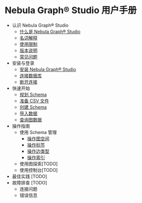 # Nebula Graph&reg; Studio 用户手册

- 认识 Nebula Graph&reg; Studio
  - [什么是 Nebula Graph&reg; Studio](about-studio/st-ug-what-is-graph-studio.md)
  - [名词解释](about-studio/st-ug-terms.md)
  - [使用限制](about-studio/st-ug-limitations.md)
  - [版本说明](about-studio/st-ug-check-updates.md)
  - [常见问题](about-studio/st-ug-faq.md)
- 安装与登录
  - [安装 Nebula Graph&reg; Studio](install-configure/st-ug-install.md)
  - [连接数据库](install-configure/st-ug-connect.md)
  - [断开连接](install-configure/st-ug-reset-connection.md)
- 快速开始
  - [规划 Schema](docs/quick-start/st-ug-plan-schema.md)
  - [准备 CSV 文件](docs/quick-start/st-ug-prepare-csv.md)
  - [创建 Schema](docs/quick-start/st-ug-create-schema.md)
  - [导入数据](docs/quick-start/st-ug-import-data.md)
  - [查询图数据](docs/quick-start/st-ug-explore.md)
- 操作指南
  - 使用 Schema 管理
    - [操作图空间](use-studio/manage-schema/st-ug-crud-space.md)
    - [操作标签](use-studio/manage-schema/st-ug-crud-tag.md)
    - [操作边类型](use-studio/manage-schema/st-ug-crud-edge-type.md)
    - [操作索引](use-studio/manage-schema/st-ug-crud-index.md)
  - 使用图探索[TODO]
  - 使用控制台[TODO]
- 最佳实践 [TODO]
- 故障排查 [TODO]
  - 连接问题
  - 错误信息
